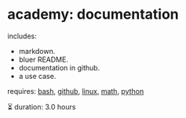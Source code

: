 # academy: documentation

includes:
- markdown.
- bluer README.
- documentation in github.
- a use case.

requires: [bash](./bash.md), [github](./github.md), [linux](./linux.md), [math](./math.md), [python](./python.md)

⏳ duration: 3.0 hours
